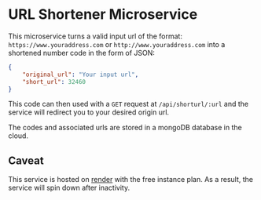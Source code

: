 # URL Shortener Microservice
This microservice turns a valid input url of the format: `https://www.youraddress.com` or `http://www.youraddress.com`  into a shortened number code in the form of JSON: 
```json 
{
    "original_url": "Your input url",
    "short_url": 32460
}
```
This code can then used with a `GET` request at `/api/shorturl/:url` and the service will redirect you to your desired origin url. 

The codes and associated urls are stored in a mongoDB database in the cloud.

## Caveat 
This service is hosted on [render](render.com) with the free instance plan. As a result, the service will spin down after inactivity.
